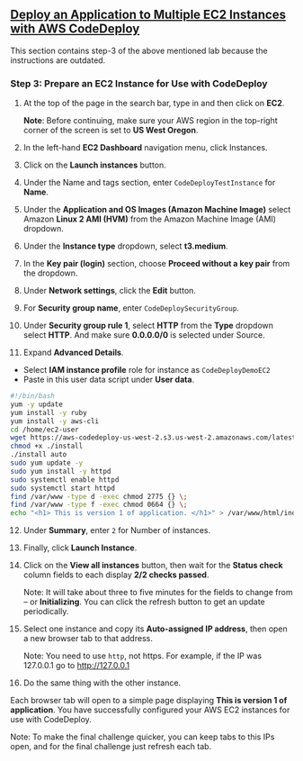 ## [Deploy an Application to Multiple EC2 Instances with AWS CodeDeploy](https://app.pluralsight.com/labs/detail/239d6cfb-ed92-4c18-8f7d-252979d96a36/toc)

This section contains step-3 of the above mentioned lab because the instructions are outdated.

### Step 3: Prepare an EC2 Instance for Use with CodeDeploy

1. At the top of the page in the search bar, type in and then click on **EC2**.

    **Note**: Before continuing, make sure your AWS region in the top-right corner of the screen is set to **US West Oregon**.

2. In the left-hand **EC2 Dashboard** navigation menu, click Instances.

3. Click on the **Launch instances** button.

4. Under the Name and tags section, enter `CodeDeployTestInstance` for **Name**.

5. Under the **Application and OS Images (Amazon Machine Image)** select Amazon **Linux 2 AMI (HVM)** from the Amazon Machine Image (AMI) dropdown.

6. Under the **Instance type** dropdown, select **t3.medium**.

7. In the **Key pair (login)** section, choose **Proceed without a key pair** from the dropdown.

8. Under **Network settings**, click the **Edit** button.

9. For **Security group name**, enter `CodeDeploySecurityGroup`.

10. Under **Security group rule 1**, select **HTTP** from the **Type** dropdown select **HTTP**. And make sure **0.0.0.0/0** is selected under Source.

11. Expand **Advanced Details**.

  - Select **IAM instance profile** role for instance as `CodeDeployDemoEC2`
  -  Paste in this user data script under **User data**.

  ```sh
  #!/bin/bash
  yum -y update
  yum install -y ruby
  yum install -y aws-cli
  cd /home/ec2-user
  wget https://aws-codedeploy-us-west-2.s3.us-west-2.amazonaws.com/latest/install
  chmod +x ./install
  ./install auto
  sudo yum update -y
  sudo yum install -y httpd
  sudo systemctl enable httpd
  sudo systemctl start httpd
  find /var/www -type d -exec chmod 2775 {} \;
  find /var/www -type f -exec chmod 0664 {} \;
  echo "<h1> This is version 1 of application. </h1>" > /var/www/html/index.html
  ```

12. Under **Summary**, enter `2` for Number of instances.

13. Finally, click **Launch Instance**.

14. Click on the **View all instances** button, then wait for the **Status check** column fields to each display **2/2 checks passed**.

    Note: It will take about three to five minutes for the fields to change from – or **Initializing**. You can click the refresh button to get an update periodically.

15. Select one instance and copy its **Auto-assigned IP address**, then open a new browser tab to that address.

    Note: You need to use `http`, not https. For example, if the IP was 127.0.0.1 go to http://127.0.0.1

16. Do the same thing with the other instance.

Each browser tab will open to a simple page displaying **This is version 1 of application**. You have successfully configured your AWS EC2 instances for use with CodeDeploy.

Note: To make the final challenge quicker, you can keep tabs to this IPs open, and for the final challenge just refresh each tab.
